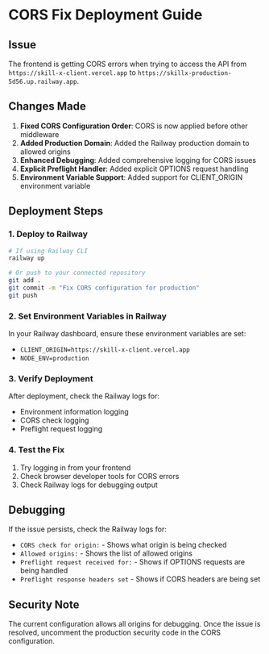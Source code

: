 # CORS Fix Deployment Guide

## Issue
The frontend is getting CORS errors when trying to access the API from `https://skill-x-client.vercel.app` to `https://skillx-production-5d56.up.railway.app`.

## Changes Made
1. **Fixed CORS Configuration Order**: CORS is now applied before other middleware
2. **Added Production Domain**: Added the Railway production domain to allowed origins
3. **Enhanced Debugging**: Added comprehensive logging for CORS issues
4. **Explicit Preflight Handler**: Added explicit OPTIONS request handling
5. **Environment Variable Support**: Added support for CLIENT_ORIGIN environment variable

## Deployment Steps

### 1. Deploy to Railway
```bash
# If using Railway CLI
railway up

# Or push to your connected repository
git add .
git commit -m "Fix CORS configuration for production"
git push
```

### 2. Set Environment Variables in Railway
In your Railway dashboard, ensure these environment variables are set:
- `CLIENT_ORIGIN=https://skill-x-client.vercel.app`
- `NODE_ENV=production`

### 3. Verify Deployment
After deployment, check the Railway logs for:
- Environment information logging
- CORS check logging
- Preflight request logging

### 4. Test the Fix
1. Try logging in from your frontend
2. Check browser developer tools for CORS errors
3. Check Railway logs for debugging output

## Debugging
If the issue persists, check the Railway logs for:
- `CORS check for origin:` - Shows what origin is being checked
- `Allowed origins:` - Shows the list of allowed origins
- `Preflight request received for:` - Shows if OPTIONS requests are being handled
- `Preflight response headers set` - Shows if CORS headers are being set

## Security Note
The current configuration allows all origins for debugging. Once the issue is resolved, uncomment the production security code in the CORS configuration. 